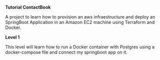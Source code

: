**Tutorial ContactBook**

A project to learn how to provision an aws infraestructure and deploy an SpringBoot
Application in an Amazon EC2 machine using Terraform and Docker.

**Level 1**

This level will learn how to run a Docker container with Postgres using a docker-compose
file and connect my springboot app on it. 
